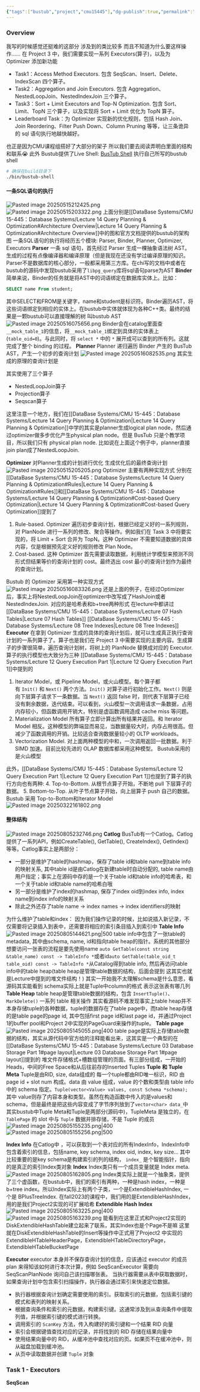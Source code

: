 ```yaml
---
{"tags":["bustub","project","cmu15445"],"dg-publish":true,"permalink":"/DataBase Systems/CMU 15-445：Database Systems/Project 3 Query Execution/","dgPassFrontmatter":true,"noteIcon":"","created":"2025-05-15T20:21:35.866+08:00","updated":"2025-08-06T00:29:37.392+08:00"}
---
```


### Overview
我写的时候感觉还挺难的这部分 涉及到的类比较多 而且不知道为什么要这样操作……
在 Project 3 中，我们需要实现一系列 Executors(算子)，以及为 Optimizer 添加新功能
- Task1：Access Method Executors. 包含 SeqScan、Insert、Delete、IndexScan 四个算子。
- Task2：Aggregation and Join Executors. 包含 Aggregation、NestedLoopJoin、NestedIndexJoin 三个算子。
- Task3：Sort + Limit Executors and Top-N Optimization. 包含 Sort、Limit、TopN 三个算子，以及实现将 Sort + Limit 优化为 TopN 算子。
- Leaderboard Task：为 Optimizer 实现新的优化规则，包括 Hash Join、Join Reordering、Filter Push Down、Column Pruning 等等，让三条诡异的 sql 语句执行地越快越好。

也正是因为CMU课程组搭好了大部分的架子 所以我们要去阅读弄明白里面的结构和联系😭
此外 Bustub提供了Live Shell: [BusTub Shell](https://15445.courses.cs.cmu.edu/fall2023/bustub/)
执行自己所写的bustub shell
```bash
# 确保在build目录下
./bin/bustub-shell
```

#### 一条SQL语句的执行
![Pasted image 20250515212425.png](/img/user/accessory/Pasted%20image%2020250515212425.png)
![Pasted image 20250515203322.png](/img/user/accessory/Pasted%20image%2020250515203322.png)
上面分别是[[DataBase Systems/CMU 15-445：Database Systems/Lecture 14 Query Planning & Optimization#Architecture Overview\|Lecture 14 Query Planning & Optimization#Architecture Overview]]中的图和官方文档提供的bustub的架构图
一条SQL语句的执行将经历五个模块: Parser, Binder, Planner, Optimizer, Executors
**Parser**
一条 sql 语句，首先经过 Parser 生成一棵抽象语法树 AST。生成的过程有点像编译器和编译原理（但是我现在还没有学过编译原理的知识。Parser不是数据库的核心部分，一般都采用第三方库。在chi写的文档中或者在bustub的源码中发现bustub采用了`libpg_query`库将sql语句parse为AST
**Binder**
简单来说，Binder的任务就是将AST中的词语绑定在数据库实体上。比如：
```sql
SELECT name From student;
```
其中SELECT和FROM是关键字，name和student是标识符。Binder遍历AST，将这些词语绑定到相应的实体上。在bustub中实体就体现为各种C++类。最终的结果是一颗bustub可以直接理解的树 叫bustub AST
![Pasted image 20250516075656.png](/img/user/accessory/Pasted%20image%2020250516075656.png)
Binder会在catalog里面查`__mock_table_1`的信息，将`__mock_table_1`绑定到具体的实体表上(`table_oid=0`)。与此同时，将 `select *` 中的 `*` 展开成可以查到的所有列。这就完成了整个 binding 的过程。
**Planner**
Planner 递归遍历 Binder 产生的 BusTub AST，产生一个初步的查询计划
![Pasted image 20250516082535.png](/img/user/accessory/Pasted%20image%2020250516082535.png)
其实生成的原理的查询计划是

其实使用了三个算子
- NestedLoopJoin算子
- Projection算子
- Seqscan算子

这里注意一个地方，我们在[[DataBase Systems/CMU 15-445：Database Systems/Lecture 14 Query Planning & Optimization\|Lecture 14 Query Planning & Optimization]]中学的其实是planner生成logical plan node，然后通过optimizer做多步优化产生physical plan node。但是 BusTub 只是个教学项目，所以我们只有 physical plan node. 比如说在上面这个例子中，planner直接join plan成了NestedLoopJoin.


**Optimizer**
对Planner生成的计划进行优化 生成优化后的最终查询计划
![Pasted image 20250515205205.png](/img/user/accessory/Pasted%20image%2020250515205205.png)
Optimizer 主要有两种实现方式 分别在[[DataBase Systems/CMU 15-445：Database Systems/Lecture 14 Query Planning & Optimization#Rules\|Lecture 14 Query Planning & Optimization#Rules]]和[[DataBase Systems/CMU 15-445：Database Systems/Lecture 14 Query Planning & Optimization#Cost-based Query Optimization\|Lecture 14 Query Planning & Optimization#Cost-based Query Optimization]]提到了
1. Rule-based. Optimizer 遍历初步查询计划，根据已经定义好的一系列规则，对 PlanNode 进行一系列的修改、聚合等操作。例如我们在 Task 3 中将要实现的，将 Limit + Sort 合并为 TopN。这种 Optimizer 不需要知道数据的具体内容，仅是根据预先定义好的规则修改 Plan Node。
2. Cost-based. 这种 Optimizer 首先需要读取数据，利用统计学模型来预测不同形式但结果等价的查询计划的 cost。最终选出 cost 最小的查询计划作为最终的查询计划。

Bustub 的 Optimizer 采用第一种实现方式
![Pasted image 20250516083326.png](/img/user/accessory/Pasted%20image%2020250516083326.png)
还是上面的例子，在经过Optimizer后，事实上将NestedLoopJoin在optimizer中改写成了HashJoin或者NestedIndexJoin. 对应的是哈希表和b+tree两种形式 在lecture中都讲过 [[DataBase Systems/CMU 15-445：Database Systems/Lecture 07 Hash Tables\|Lecture 07 Hash Tables]] [[DataBase Systems/CMU 15-445：Database Systems/Lecture 08 Tree Indexes\|Lecture 08 Tree Indexes]]
**Executor**
在拿到 Optimizer 生成的具体的查询计划后，就可以生成真正执行查询计划的一系列算子了。算子也是我们在 Project 3 中需要实现的主要内容。生成算子的步骤很简单，遍历查询计划树，将树上的 PlanNode 替换成对应的 Executor.
算子的执行模型也大致分为三种 [[DataBase Systems/CMU 15-445：Database Systems/Lecture 12 Query Execution Part 1\|Lecture 12 Query Execution Part 1]]中提到的
1. Iterator Model，或 Pipeline Model，或火山模型。每个算子都有 `Init()` 和 `Next()` 两个方法。`Init()` 对算子进行初始化工作。`Next()` 则是向下层算子请求下一条数据。当 `Next()` 返回 false 时，则代表下层算子已经没有剩余数据，迭代结束。可以看到，火山模型一次调用请求一条数据，占用内存较小，但函数调用开销大，特别是虚函数调用造成 cache miss 等问题。
2. Materialization Model 所有算子立即计算出所有结果并返回。和 Iterator Model 相反。这种模型的弊端显而易见，当数据量较大时，内存占用很高。但减少了函数调用的开销。比较适合查询数据量较小的 OLTP workloads。
3. Vectorization Model. 对上面两种模型的中和，一次调用返回一批数据。利于 SIMD 加速。目前比较先进的 OLAP 数据库都采用这种模型。
Bustub采用的是火山模型

此外，[[DataBase Systems/CMU 15-445：Database Systems/Lecture 12 Query Execution Part 1\|Lecture 12 Query Execution Part 1]]也提到了算子的执行方向也有两种:
4. Top-to-Bottom. 从根节点算子开始，不断地 pull 下层算子的数据。
5. Bottom-to-Top. 从叶子节点算子开始，向上层算子 push 自己的数据。
Bustub 采用 Top-to-Bottom和Iterator Model
![Pasted image 20250322161802.png](/img/user/accessory/Pasted%20image%2020250322161802.png)

#### 整体结构
![Pasted image 20250805232746.png](/img/user/accessory/Pasted%20image%2020250805232746.png)
**Catlog**
BusTub有一个Catlog。Catlog提供了一系列API，例如CreateTable(), GetTable(), CreateIndex(), GetIndex()等等。Catlog事实上是两部分：
- 一部分是维护了table的hashmap，保存了table id和table name到table info的映射关系, 其中table id是由Catlog在新建table时自动分配的, table name由用户指定；事实上在源码中存的是一个关于table id和table info的哈希表，和一个关于table id和table name的哈希白哦
- 另一部分是维护了index的hashmap, 保存了index oid到index info, index name到index info的映射关系
- 除此之外还存了table name -> index names -> index identifiers的映射

为什么维护了table和index： 因为我们操作记录的时候，比如说插入新记录，不仅需要将记录插入到表中，还需要将相应的索引条目插入到索引中
**Table Info**
![Pasted image 20250805144621.png|500](/img/user/accessory/Pasted%20image%2020250805144621.png)
table info中包含了一张table的metadata, 其中由schema, name, id和指向table heap的指针。系统的其他部分想要访问一张表的流程是要先使用name `auto GetTable(const string &table_name) const -> TableInfo *`或者id`auto GetTable(table_oid_t table_oid) const -> TableInfo *`从Catalog得到table info, 然后再访问table info中的table heap(table heap是管理table数据的结构，后面会提到 这其实也就是Lecture中提到的堆文件结构！)
其实一开始我不太理解schema是什么意思，看源码其实能看到 schema实际上就是Tuple中column的格式 表示这张表有哪几列
**Table Heap**
table heap是管理table数据的结构，包含 `InsertTuple()`、`MarkDelete()` 一系列 table 相关操作
其实看源码不难发现事实上table heap并不本身存储tuple的各种数据，tuple的数据存在了table page中，而table heap存储的是table page的page id, 其中包括first page id和last page id，并通过Project 1的buffer pool和Project 2中实现的PageGuard来操作的tuple。
**Table page**
![Pasted image 20250805145055.png|400](/img/user/accessory/Pasted%20image%2020250805145055.png)
table page是实际上存储table数据的结构，其实从源代码中官方给的注释能看出来，这其实是一个典型的在[[DataBase Systems/CMU 15-445：Database Systems/Lecture 03 Database Storage Part 1#page layout\|Lecture 03 Database Storage Part 1#page layout]]提到的 堆文件存储格式+槽数组管理的页面。有三部分组成，一开始的Heads，中间的Free Space和从后往前存的Inserted Tuples
**Tuple 和 Tuple Meta**
Tuple是由RID, size, data组成的
每一个tuple都由RID唯一标识，RID 由 page id + slot num 构成。data 由 value 组成，value 的个数和类型由 table info 中的 schema 指定。`Tuple(vector<Value> values, const Schema *schema);` 其中 value则存了内容本身和类型。虽然在构造函数中传入的是values和schema，但是最终是把这些内容变成了字节序列放到了`vector<char> data_`中
其实bustub中Tuple Meta和Tuple是两部分(源码中)，TupleMeta 是独立的，在 `TablePage` 的 slot 中与 `Tuple` 数据并排存储，不是 Tuple 的成员
![Pasted image 20250805155235.png|400](/img/user/accessory/Pasted%20image%2020250805155235.png)
![Pasted image 20250805155256.png|500](/img/user/accessory/Pasted%20image%2020250805155256.png)

**Index Info**
在Catlog中 ，可以获取到一个表对应的所有IndexInfo，IndexInfo中包含着索引的信息，包括name, key schema, index oid, index, key size...  其中比较重要的是key schema是构建索引的列的结构， `index_` 是个智能指针，指向的是真正的索引Index类对象
**Index**
Index类只有一个成员变量就是 Index meta.
![Pasted image 20250805162805.png](/img/user/accessory/Pasted%20image%2020250805162805.png)
Index类实际上就是一个抽象类，提供了三个虚函数，在bustub中，我们的索引有两种，一种是hash index，一种是b+tree index。所以Index实际上有两个子类，一个是ExtendibleHashIndex, 一个是 BPlusTreeIndex. 在fall2023的课程中，我们用的是ExtendibleHashIndex，用的是我们Project2实现的可扩展哈希
**Extendible Hash Index**
![Pasted image 20250805163225.png|400](/img/user/accessory/Pasted%20image%2020250805163225.png)
![Pasted image 20250805163239.png](/img/user/accessory/Pasted%20image%2020250805163239.png)
能看到在这里正式和Project2实现的DiskExtendibleHashTable建立起来了联系，其实Index也是个Page不是嘛 这里就在DiskExtendibleHashTable的Insert等操作中正式用了Project2 中实现的ExtendibleHTableHeaderPage，ExtendibleHTableDirectoryPage， ExtendibleHTableBucketPage

**Executor**
executor 本身并不保存查询计划的信息，应该通过 executor 的成员 plan 来得知该如何进行本次计算，例如 SeqScanExecutor 需要向 SeqScanPlanNode 询问自己该扫描哪张表。
当执行器需要从表中获取数据时，如果查询计划中包含索引扫描操作，执行器会通过索引来快速定位数据。
- 执行器根据查询计划确定需要使用的索引。获取索引的元数据，包括索引键的模式和表列的映射关系。
- 根据查询条件和索引的元数据，构建索引键。这通常涉及到从查询条件中提取列值，并根据索引键的模式进行转换。
- 调用索引的 `ScanKey` 方法，传入构建好的索引键和一个结果 RID 向量
- 索引会根据键值查找对应的记录，并将找到的 RID 存储在结果向量中
- 使用结果向量中的 RID，从缓冲池中查找对应的页。如果页不在缓冲池中，则从磁盘加载到缓冲池。
- 从页中读取数据并创建 `Tuple` 对象

### Task 1 - Executors
**SeqScan**


